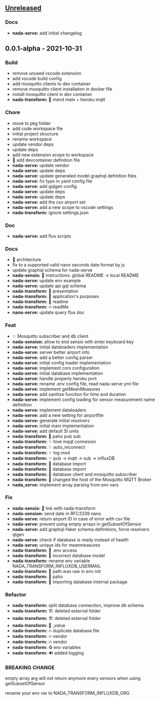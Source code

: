 <a name="unreleased"></a>
## [Unreleased]

### Docs
- **nada-serve:** add initial changelog


<a name="0.0.1-alpha"></a>
## 0.0.1-alpha - 2021-10-31
### Build
- remove unused vscode extension
- add vscode build config
- add mosquitto clients to dev container
- remove mosquitto client installation in docker file
- install mosquitto client in dev container
- **nada-transform:** :bug: mend main + heroku mqtt

### Chore
- move to pkg folder
- add code workspace file
- initial project structure
- rename workspace
- update vendor deps
- update deps
- add new extension scope to workspace
- :construction: add devcontainer definition file
- **nada-serve:** update vendor
- **nada-serve:** update deps
- **nada-serve:** update generated model graphql definition files
- **nada-serve:** fix typo in yaml config file
- **nada-serve:** add gqlgen config
- **nada-serve:** update deps
- **nada-serve:** update deps
- **nada-serve:** add the csv airport set
- **nada-serve:** add a new scope to vscode settings
- **nada-transform:** ignore settings.json

### Doc
- **nada-serve:** add flux scripts

### Docs
- :memo: architecture
- fix to a supported valid nano seconds date format by js
- update graphql schema for nada-serve
- **nada-sensio:** :memo: instructions: global README -> local README
- **nada-serve:** update env example
- **nada-serve:** update api gql schema
- **nada-transform:** :art: presentation
- **nada-transform:** :art: application's purposes
- **nada-transform:** :art: readme
- **nada-transform:** :fire: readMe
- **nana-serve:** update query flux doc

### Feat
- :sparkles: Mosquitto subscriber and db client
- **nada-sension:** allow to end sensio with enter keyboard key
- **nada-serve:** initial dataloaders implementation
- **nada-serve:** server better airport info
- **nada-serve:** add a better config parser
- **nada-serve:** initial config loader implementation
- **nada-serve:** implement cors configuration
- **nada-serve:** initial database implementation
- **nada-serve:** handle properly heroku port
- **nada-serve:** rename .env config file, read nada-serve yml file
- **nada-serve:** implement getMeanMeasures
- **nada-serve:** add sanitize function for time and duration
- **nada-serve:** implement config loading for sensor measurement name definition
- **nada-serve:** implement dataloaders
- **nada-serve:** add a new setting for airportfile
- **nada-serve:** generate initial resolvers
- **nada-serve:** initial main implementation
- **nada-serve:** add default SI units
- **nada-transform:** :construction: paho pub sub
- **nada-transform:** :sparkles: hive mqqt connexion
- **nada-transform:** :sparkles: auto_reconnect
- **nada-transform:** :sparkles: log mod
- **nada-transform:** :sparkles: pub -> mqtt -> sub -> influxDB
- **nada-transform:** :construction: database import
- **nada-transform:** :construction: database import
- **nada-transform:** :construction: database client and mosquitto subscriber
- **nada-transform:** :truck: changed the host of the Mosquitto MQTT Broker
- **nada_serve:** implement array parsing from env vars

### Fix
- **nada-sensio:** :bug: link with nada-transform
- **nada-sension:** send date in RFC3339 nano
- **nada-serve:** return airport ID in case of error with csv file
- **nada-serve:** prevent using empty arrays in getSubsetOfSensor
- **nada-serve:** add graphql-faker schema definitions, force resolvers qlgen
- **nada-serve:** check if database is ready instead of health
- **nada-serve:** unique ids for meanmeasures
- **nada-transform:** :bug: .env access
- **nada-transform:** :bug: incorrect database model
- **nada-transform:** rename env variable NADA_TRANSFORM_INFLUXDB_USERMAIL
- **nada-transform:** :bug: path was raw in env init
- **nada-transform:** :construction: paho
- **nada-transform:** :bug: importing database internal package

### Refactor
- **nada-transform:** split database connection, improve db schema
- **nada-transform:** :building_construction: deleted external folder
- **nada-transform:** :building_construction: deleted external folder
- **nada-transform:** :art: _value
- **nada-transform:** :fire: duplicate database file
- **nada-transform:** :fire: vendor
- **nada-transform:** :fire: vendor
- **nada-transform:** :recycle: env variables
- **nada-transform:** :loud_sound: added logging

### BREAKING CHANGE

empty array arg will not return anymore every sensors when using getSubsetOfSensor

rename your env var to NADA_TRANSFORM_INFLUXDB_ORG


[Unreleased]: https://github.com/IMT-Atlantique-FIL-2020-2023/NADA-extended/compare/0.0.1-alpha...HEAD
